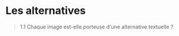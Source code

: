 <!-- .slide: class="with-code-bg-dark" -->

# Les alternatives

> 1.1 Chaque image est-elle porteuse d'une alternative textuelle ?
